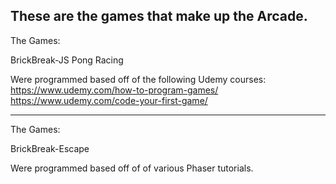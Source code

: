 These are the games that make up the Arcade.
---

The Games:

BrickBreak-JS
Pong
Racing

Were programmed based off of the following Udemy courses:
https://www.udemy.com/how-to-program-games/
https://www.udemy.com/code-your-first-game/

---

The Games:

BrickBreak-Escape

Were programmed based off of of various Phaser tutorials.
